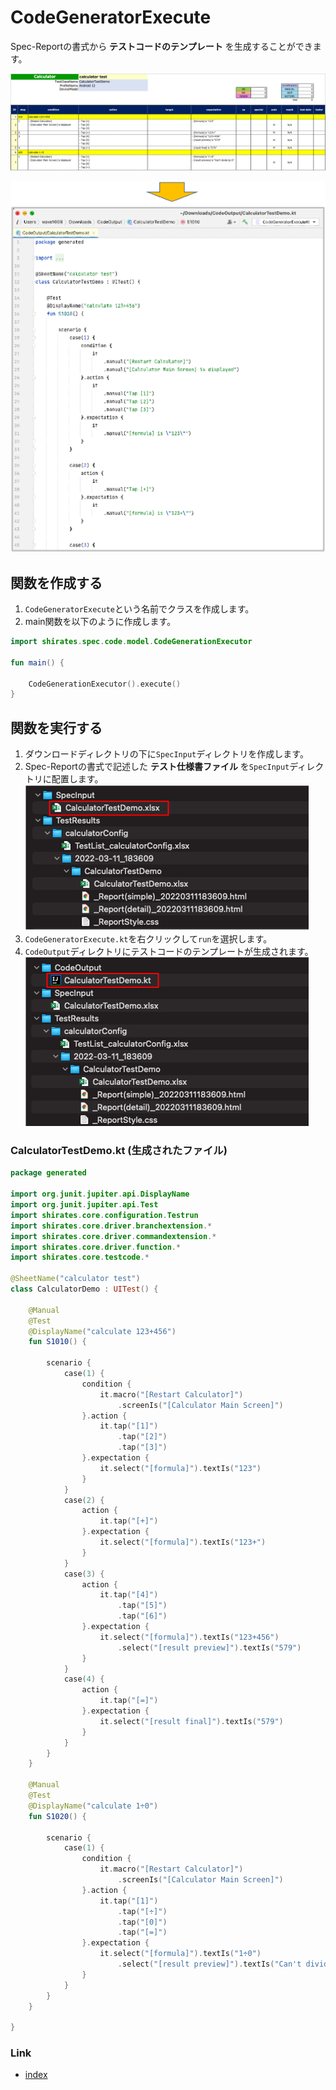 # CodeGeneratorExecute

Spec-Reportの書式から **テストコードのテンプレート** を生成することができます。

![](../_images/code_generator_spec_report.png)

![](../_images/code_generator_code_template.png)

## 関数を作成する

1. `CodeGeneratorExecute`という名前でクラスを作成します。
2. main関数を以下のように作成します。

```kotlin
import shirates.spec.code.model.CodeGenerationExecutor

fun main() {

    CodeGenerationExecutor().execute()
}
```

## 関数を実行する

1. ダウンロードディレクトリの下に`SpecInput`ディレクトリを作成します。
2. Spec-Reportの書式で記述した **テスト仕様書ファイル** を`SpecInput`ディレクトリに配置します。<br>
   ![](../_images/code_generator_execute_1.png)
3. `CodeGeneratorExecute.kt`を右クリックして`run`を選択します。
4. `CodeOutput`ディレクトリにテストコードのテンプレートが生成されます。<br>
   ![](../_images/code_generator_execute_2.png)

### CalculatorTestDemo.kt (生成されたファイル)

```kotlin
package generated

import org.junit.jupiter.api.DisplayName
import org.junit.jupiter.api.Test
import shirates.core.configuration.Testrun
import shirates.core.driver.branchextension.*
import shirates.core.driver.commandextension.*
import shirates.core.driver.function.*
import shirates.core.testcode.*

@SheetName("calculator test")
class CalculatorDemo : UITest() {

    @Manual
    @Test
    @DisplayName("calculate 123+456")
    fun S1010() {

        scenario {
            case(1) {
                condition {
                    it.macro("[Restart Calculator]")
                        .screenIs("[Calculator Main Screen]")
                }.action {
                    it.tap("[1]")
                        .tap("[2]")
                        .tap("[3]")
                }.expectation {
                    it.select("[formula]").textIs("123")
                }
            }
            case(2) {
                action {
                    it.tap("[+]")
                }.expectation {
                    it.select("[formula]").textIs("123+")
                }
            }
            case(3) {
                action {
                    it.tap("[4]")
                        .tap("[5]")
                        .tap("[6]")
                }.expectation {
                    it.select("[formula]").textIs("123+456")
                        .select("[result preview]").textIs("579")
                }
            }
            case(4) {
                action {
                    it.tap("[=]")
                }.expectation {
                    it.select("[result final]").textIs("579")
                }
            }
        }
    }

    @Manual
    @Test
    @DisplayName("calculate 1÷0")
    fun S1020() {

        scenario {
            case(1) {
                condition {
                    it.macro("[Restart Calculator]")
                        .screenIs("[Calculator Main Screen]")
                }.action {
                    it.tap("[1]")
                        .tap("[÷]")
                        .tap("[0]")
                        .tap("[=]")
                }.expectation {
                    it.select("[formula]").textIs("1÷0")
                        .select("[result preview]").textIs("Can't divide by 0")
                }
            }
        }
    }

}
```

### Link

- [index](../../index_ja.md)

